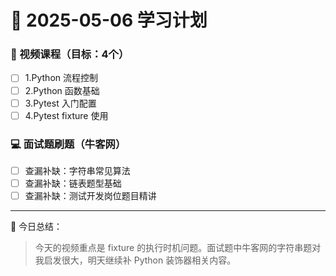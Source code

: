 # 📆 2025-05-06 学习计划

### 🎥 视频课程（目标：4个）

- [ ] 1.Python 流程控制
- [ ] 2.Python 函数基础
- [ ] 3.Pytest 入门配置
- [ ] 4.Pytest fixture 使用

### 💻 面试题刷题（牛客网）

- [ ] 查漏补缺：字符串常见算法
- [ ] 查漏补缺：链表题型基础
- [ ] 查漏补缺：测试开发岗位题目精讲

---

📝 今日总结：
> 今天的视频重点是 fixture 的执行时机问题。面试题中牛客网的字符串题对我启发很大，明天继续补 Python 装饰器相关内容。
